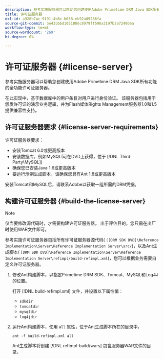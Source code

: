 ```yaml
---
description: 参考实施服务器可以帮助您创建使用Adobe Primetime DRM Java SDK所有功能的全功能许可证服务器。
title: 许可证服务器
exl-id: a928b7ac-9191-4b8c-b038-eb92a09286fa
source-git-commit: be43bbbd1051886c8979ff590a3197b2a7249b6a
workflow-type: tm+mt
source-wordcount: '269'
ht-degree: 0%

---
```


# 许可证服务器 {#license-server}

参考实施服务器可以帮助您创建使用Adobe Primetime DRM Java SDK所有功能的全功能许可证服务器。

在此实现中，基于数据库中的用户条目对用户进行身份验证。 该服务器包括用于颁发许可证的演示业务逻辑，并为Flash媒体Rights Management服务器1.0和1.5提供兼容性支持。

## 许可证服务器要求 {#license-server-requirements}

许可证服务器要求：

* 安装Tomcat 6.0或更高版本
* 安装数据库，例如MySQL(可在DVD上获得，位于 [!DNL Third Party\MySQL])
* 确保您已安装Java 1.6或更高版本
* 要运行示例生成脚本，请确保您具有Ant 1.8或更高版本

安装Tomcat和MySQL后，请联系Adobe以获取一组所需的DRM凭据。

## 构建许可证服务器 {#build-the-license-server}

>[!NOTE]
>
>仅当要修改源代码时，才需要构建许可证服务器。 出于评估目的，您只需在出厂时使用WAR文件即可。

参考实施许可证服务器包括所有许可证服务器源代码( `([DRM SDK DVD]\Reference Implementation\Server\Reference Implementation Server\src/`)，以及Ant生成脚本( `[DRM SDK DVD]\Reference Implementation\Server\Reference Implementation Server\refimpl/build-refimpl.xml`)，您可以根据业务需要自定义许可证服务器。

1. 修改Ant构建脚本，以指定Primetime DRM SDK、Tomcat、MySQL和Log4J的位置。

   打开 [!DNL build-refimpl.xml] 文件，并设置以下属性值：

   * `sdkdir`
   * `tomcatdir`
   * `mysqldir`
   * `log4jdir`

1. 运行Ant构建脚本，使用 `all` 属性，位于Ant生成脚本所在的目录中。

   ```
   ant -f build-refimpl.xml all
   ```

   Ant生成脚本将创建 [!DNL refimpl-build/wars] 包含服务器WAR文件的目录。

